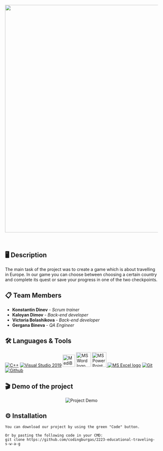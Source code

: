 <p align = "center">
  <img width = 750px src="https://cdn.discordapp.com/attachments/1034384402970578976/1038870131603931146/Untitled52_20221106193810.png"/>
</p>

<br>

## 🖥️ Description
  
The main task of the project was to create a game which is about travelling in Europe. In our game you can choose between choosing a certain country and complete its quest or save your progress in one of the two checkpoints.

## 📋 Team Members
* **Konstantin Dinev** - *Scrum trainer* 
* **Kaloyan Dimov** - *Back-end developer* 
* **Victoria Bolashikova** - *Back-end developer* 
* **Gergana Bineva** - *QA Engineer* 

## 🛠️ Languages & Tools
 <p align="left"> 
  <a href="https://www.cplusplus.com/"><img src="https://img.icons8.com/color/48/000000/c-plus-plus-logo.png" alt="C++"/></a>
  <a href="https://visualstudio.microsoft.com/"><img src="https://img.icons8.com/fluency/48/000000/visual-studio.png" alt="Visual Studio 2019"/></a>
  <a href="https://medibangpaint.com/en/"><img width  = 40px src="https://cdn.discordapp.com/attachments/941026316482936902/1041430019123195984/lo.png" alt = "MediBang_Paint"/></a>
  <a href="https://www.microsoft.com/en-ww/microsoft-365/word"><img src="https://img.icons8.com/fluency/48/000000/microsoft-word-2019.png" alt="MS Word logo" width=48px /></a>
  <a href="https://www.microsoft.com/en-us/microsoft-365/powerpoint"><img src="https://img.icons8.com/fluency/48/000000/microsoft-powerpoint-2019.png" alt="MS PowerPoint logo" width=48px />
  <a href="https://www.microsoft.com/en-us/microsoft-365/excel"><img src="https://img.icons8.com/fluency/48/000000/microsoft-excel-2019.png" alt="MS Excel logo"/></a>
  <a href="https://git-scm.com/"><img src="https://img.icons8.com/color/48/000000/git.png" alt="Git"/></a>
  <a href=https://github.com/"><img src="https://cdn.discordapp.com/attachments/941026316482936902/1038187562189193326/icons8-github-48.png" alt="Github"/></a>
 </p> 
 
## 🎬 Demo of the project

<p align="center">
<a><img  src="https://cdn.discordapp.com/attachments/1034384402970578976/1042065609300656188/HOME_SCRENN_20221115151525.png" alt="Project Demo"/></a>
</p> 
 
## ⚙ Installation
```
You can download our project by using the green "Code" button.

Or by pasting the following code in your CMD:
git clone https://github.com/codingburgas/2223-educational-traveling-s-w-a-g
